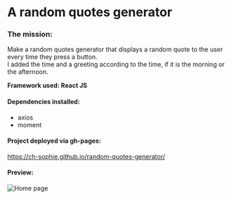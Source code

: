 # A random quotes generator


### The mission:
Make a random quotes generator that displays a random quote to the user every time they press a button.    
I added the time and a greeting according to the time, if it is the morning or the afternoon.

**Framework used: React JS** 


#### Dependencies installed: 
- axios  
- moment  

#### Project deployed via gh-pages:  
https://ch-sophie.github.io/random-quotes-generator/ 

#### Preview:
![Home page](image1.png "Home page")
